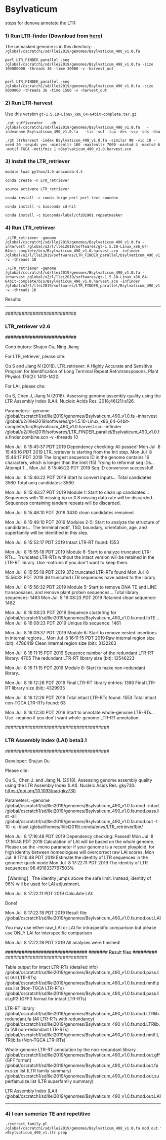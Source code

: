 # Bsylvaticum

steps for denova annotate the LTR:

### 1) Run LTR-finder (Download from [here](https://github.com/oushujun/LTR_FINDER_parallel))

The unmasked genome is in this directory:
`/global/cscratch1/sd/llei2019/genomes/Bsylvaticum_490_v1.0.fa`

```
perl LTR_FINDER_parallel -seq /global/cscratch1/sd/llei2019/genomes/Bsylvaticum_490_v1.0.fa -size 100000000 -threads 36 -time 30000 -v -harvest_out


perl LTR_FINDER_parallel -seq /global/cscratch1/sd/llei2019/genomes/Bsylvaticum_490_v1.0.fa -size 5000000 -threads 36 -time 1500 -v -harvest_out
```



### 2) Run LTR-harvest

Use this version `gt-1.5.10-Linux_x86_64-64bit-complete.tar.gz`

```
./gt suffixerator   -db /global/cscratch1/sd/llei2019/genomes/Bsylvaticum_490_v1.0.fa   -indexname Bsylvaticum_490_v1.0.fa   -tis -suf -lcp -des -ssp -sds -dna

./gt ltrharvest -index Bsylvaticum_490_v1.0.fa -similar 90 -vic 10 -seed 20 -seqids yes -minlenltr 100 -maxlenltr 7000 -mintsd 4 -maxtsd 6 -motif TGCA -motifmis 1 >Bsylvaticum_490_v1.0.harvest.scn
```

### 3) Install the LTR_retriever

```
module load python/3.6-anaconda-4.4

conda create -n LTR_retriever

source activate LTR_retriever

conda install -c conda-forge perl perl-text-soundex

conda install -c bioconda cd-hit

conda install -c bioconda/label/cf201901 repeatmasker
```

### 4) Run LTR_retriever

```
./LTR_retriever -genome /global/cscratch1/sd/llei2019/genomes/Bsylvaticum_490_v1.0.fa -inharvest /global/u2/l/llei2019/softwares/gt-1.5.10-Linux_x86_64-64bit-complete/bin/Bsylvaticum_490_v1.0.harvest.scn -infinder /global/u2/l/llei2019/softwares/LTR_FINDER_parallel/Bsylvaticum_490_v1.0.fa.finder.combine.scn -v -threads 10

./LTR_retriever -genome /global/cscratch1/sd/llei2019/genomes/Bsylvaticum_490_v1.0.fa -inharvest /global/u2/l/llei2019/softwares/gt-1.5.10-Linux_x86_64-64bit-complete/bin/Bsylvaticum_490_v1.0.harvest.scn -infinder /global/u2/l/llei2019/softwares/LTR_FINDER_parallel/Bsylvaticum_490_v1.0.fa.finder.combine.scn -v -threads 10
```

Results: 

---

##########################
### LTR_retriever v2.6 ###
##########################

Contributors: Shujun Ou, Ning Jiang

For LTR_retriever, please cite:

Ou S and Jiang N (2018). LTR_retriever: A Highly Accurate and Sensitive Program for Identification of Long Terminal Repeat Retrotransposons. Plant Physiol. 176(2): 1410-1422.

For LAI, please cite:

Ou S, Chen J, Jiang N (2018). Assessing genome assembly quality using the LTR Assembly Index (LAI). Nucleic Acids Res. 2018;46(21):e126.

Parameters: -genome /global/cscratch1/sd/llei2019/genomes/Bsylvaticum_490_v1.0.fa -inharvest /global/u2/l/llei2019/softwares/gt-1.5.10-Linux_x86_64-64bit-complete/bin/Bsylvaticum_490_v1.0.harvest.scn -infinder /global/u2/l/llei2019/softwares/LTR_FINDER_parallel/Bsylvaticum_490_v1.0.fa.finder.combine.scn -v -threads 10


Mon Jul  8 15:45:37 PDT 2019 Dependency checking: All passed!
Mon Jul  8 15:46:16 PDT 2019 LTR_retriever is starting from the Init step.
Mon Jul  8 15:46:17 PDT 2019 The longest sequence ID in the genome contains 16 characters, which is longer than the limit (15)
Trying to reformat seq IDs...
Attempt 1...
Mon Jul  8 15:46:22 PDT 2019 Seq ID conversion successful!

Mon Jul  8 15:46:22 PDT 2019 Start to convert inputs...
Total candidates: 3560
Total uniq candidates: 3560

Mon Jul  8 15:46:27 PDT 2019 Module 1: Start to clean up candidates...
Sequences with 10 missing bp or 0.8 missing data rate will be discarded.
Sequences containing tandem repeats will be discarded.

Mon Jul  8 15:48:10 PDT 2019 3430 clean candidates remained

Mon Jul  8 15:48:10 PDT 2019 Modules 2-5: Start to analyze the structure of candidates...
The terminal motif, TSD, boundary, orientation, age, and superfamily will be identified in this step.

Mon Jul  8 15:53:17 PDT 2019 Intact LTR-RT found: 1553

Mon Jul  8 15:55:18 PDT 2019 Module 6: Start to analyze truncated LTR-RTs...
Truncated LTR-RTs without the intact version will be retained in the LTR-RT library.
Use -notrunc if you don't want to keep them.

Mon Jul  8 15:55:18 PDT 2019 372 truncated LTR-RTs found
Mon Jul  8 15:56:32 PDT 2019 46 truncated LTR sequences have added to the library

Mon Jul  8 15:56:32 PDT 2019 Module 5: Start to remove DNA TE and LINE transposases, and remove plant protein sequences...
Total library sequences: 1463
Mon Jul  8 16:08:23 PDT 2019 Retained clean sequence: 1462

Mon Jul  8 16:08:23 PDT 2019 Sequence clustering for /global/cscratch1/sd/llei2019/genomes/Bsylvaticum_490_v1.0.fa.mod.ltrTE ...
Mon Jul  8 16:08:23 PDT 2019 Unique lib sequence: 1461

Mon Jul  8 16:09:37 PDT 2019 Module 6: Start to remove nested insertions in internal regions...
Mon Jul  8 16:11:15 PDT 2019 Raw internal region size (bit): 4786419
Clean internal region size (bit): 3132263

Mon Jul  8 16:11:15 PDT 2019 Sequence number of the redundant LTR-RT library: 4705
The redundant LTR-RT library size (bit): 13546223

Mon Jul  8 16:11:15 PDT 2019 Module 8: Start to make non-redundant library...

Mon Jul  8 16:12:26 PDT 2019 Final LTR-RT library entries: 1360
Final LTR-RT library size (bit): 4329935

Mon Jul  8 16:12:26 PDT 2019 Total intact LTR-RTs found: 1553
Total intact non-TGCA LTR-RTs found: 63

Mon Jul  8 16:12:30 PDT 2019 Start to annotate whole-genome LTR-RTs...
Use -noanno if you don't want whole-genome LTR-RT annotation.


######################################
### LTR Assembly Index (LAI) beta3.1 ###
######################################

Developer: Shujun Ou

Please cite:

Ou S., Chen J. and Jiang N. (2018). Assessing genome assembly quality using the LTR Assembly Index (LAI). Nucleic Acids Res. gky730: https://doi.org/10.1093/nar/gky730

Parameters: -genome /global/cscratch1/sd/llei2019/genomes/Bsylvaticum_490_v1.0.fa.mod -intact /global/cscratch1/sd/llei2019/genomes/Bsylvaticum_490_v1.0.fa.mod.pass.list -all /global/cscratch1/sd/llei2019/genomes/Bsylvaticum_490_v1.0.fa.mod.out -t 10 -q -blast /global/homes/l/llei2019/.conda/envs/LTR_retriever/bin/


Mon Jul  8 17:16:48 PDT 2019 Dependency checking: Passed!
Mon Jul  8 17:16:48 PDT 2019 Calculation of LAI will be based on the whole genome.
Please use the -mono parameter if your genome is a recent ployploid, for high identity between homeologues will overcorrect raw LAI scores.
Mon Jul  8 17:16:48 PDT 2019 Estimate the identity of LTR sequences in the genome: quick mode
Mon Jul  8 17:22:11 PDT 2019 The identity of LTR sequences: 96.4916337767503%

【Warning】 The identity jumps above the safe limit. Instead, identity of 96% will be used for LAI adjustment.

Mon Jul  8 17:22:11 PDT 2019 Calculate LAI:

Done!

Mon Jul  8 17:22:18 PDT 2019 Result file: /global/cscratch1/sd/llei2019/genomes/Bsylvaticum_490_v1.0.fa.mod.out.LAI

You may use either raw_LAI or LAI for intraspecific comparison
but please use ONLY LAI for interspecific comparison

Mon Jul  8 17:22:18 PDT 2019 All analyses were finished!

##############################
####### Result files #########
##############################

Table output for intact LTR-RTs (detailed info)
/global/cscratch1/sd/llei2019/genomes/Bsylvaticum_490_v1.0.fa.mod.pass.list (All LTR-RTs)
/global/cscratch1/sd/llei2019/genomes/Bsylvaticum_490_v1.0.fa.mod.nmtf.pass.list (Non-TGCA LTR-RTs)
/global/cscratch1/sd/llei2019/genomes/Bsylvaticum_490_v1.0.fa.mod.pass.list.gff3 (GFF3 format for intact LTR-RTs)

LTR-RT library
/global/cscratch1/sd/llei2019/genomes/Bsylvaticum_490_v1.0.fa.mod.LTRlib.redundant.fa (All LTR-RTs with redundancy)
/global/cscratch1/sd/llei2019/genomes/Bsylvaticum_490_v1.0.fa.mod.LTRlib.fa (All non-redundant LTR-RTs)
/global/cscratch1/sd/llei2019/genomes/Bsylvaticum_490_v1.0.fa.mod.nmtf.LTRlib.fa (Non-TGCA LTR-RTs)

Whole-genome LTR-RT annotation by the non-redundant library
/global/cscratch1/sd/llei2019/genomes/Bsylvaticum_490_v1.0.fa.mod.out.gff (GFF format)
/global/cscratch1/sd/llei2019/genomes/Bsylvaticum_490_v1.0.fa.mod.out.fam.size.list (LTR family summary)
/global/cscratch1/sd/llei2019/genomes/Bsylvaticum_490_v1.0.fa.mod.out.superfam.size.list (LTR superfamily summary)

LTR Assembly Index (LAI)
/global/cscratch1/sd/llei2019/genomes/Bsylvaticum_490_v1.0.fa.mod.out.LAI

---


### 4) I can sumerize TE and repetitive 

```
./extract_family.pl /global/cscratch1/sd/llei2019/genomes/Bsylvaticum_490_v1.0.fa.mod.out.fam.size.list >Bsylvaticum_490_v1.ltr.prop
```